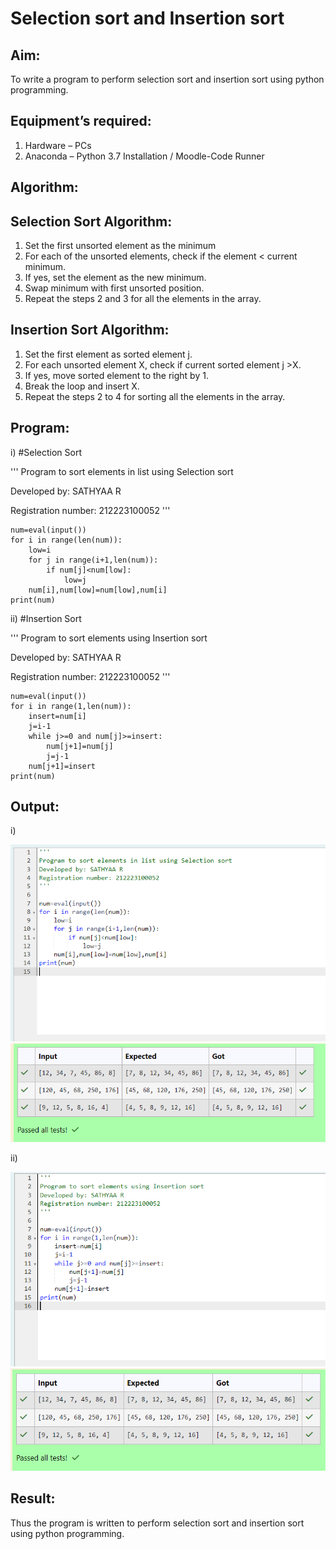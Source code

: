 # Selection sort and Insertion sort
## Aim:
To write a program to perform selection sort and insertion sort using python programming.
## Equipment’s required:
1.	Hardware – PCs
2.	Anaconda – Python 3.7 Installation / Moodle-Code Runner
## Algorithm:
## Selection Sort Algorithm:
1.	Set the first unsorted element as the minimum
2.	For each of the unsorted elements, check if the element < current minimum.
3.	If yes, set the element as the new minimum.
4.	Swap minimum with first unsorted position.
5.	Repeat the steps 2 and 3 for all the elements in the array.
## Insertion Sort Algorithm:
1.	Set the first element as sorted element j.
2.	For each unsorted element X, check if current sorted element j >X.
3.	If yes, move sorted element to the right by 1.
4.	Break the loop and insert X.
5.	Repeat the steps 2 to 4 for sorting all the elements in the array.
## Program:

i)	#Selection Sort

'''
Program to sort elements in list using Selection sort

Developed by: SATHYAA R

Registration number: 212223100052
'''
```
num=eval(input())
for i in range(len(num)):
    low=i
    for j in range(i+1,len(num)):
        if num[j]<num[low]:
            low=j
    num[i],num[low]=num[low],num[i]
print(num)
```


ii)	#Insertion Sort

'''
Program to sort elements using Insertion sort

Developed by: SATHYAA R

Registration number: 212223100052
'''

```
num=eval(input())
for i in range(1,len(num)):
    insert=num[i]
    j=i-1
    while j>=0 and num[j]>=insert:
        num[j+1]=num[j]
        j=j-1
    num[j+1]=insert
print(num)
```

## Output:

i)

![alt text](<Screenshot 2024-04-10 151825.png>)
![alt text](<Screenshot 2024-04-10 151829.png>)


ii)

![alt text](<Screenshot 2024-04-10 151842.png>)
![alt text](<Screenshot 2024-04-10 151848-2.png>)


## Result:
Thus the program is written to perform selection sort and insertion sort using python programming.
